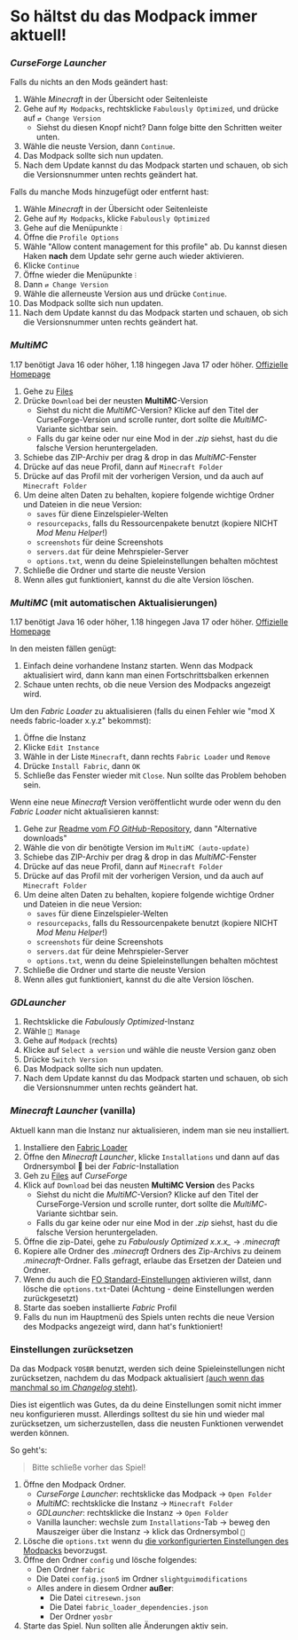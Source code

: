 # So hältst du das Modpack immer aktuell!

### *CurseForge Launcher*

Falls du nichts an den Mods geändert hast:

1. Wähle *Minecraft* in der Übersicht oder Seitenleiste
2. Gehe auf `My Modpacks`, rechtsklicke `Fabulously Optimized`, und drücke auf `⇄ Change Version`
   * Siehst du diesen Knopf nicht? Dann folge bitte den Schritten weiter unten.
3. Wähle die neuste Version, dann `Continue`.
4. Das Modpack sollte sich nun updaten.
5. Nach dem Update kannst du das Modpack starten und schauen, ob sich die Versionsnummer unten rechts geändert hat.

Falls du manche Mods hinzugefügt oder entfernt hast:

1. Wähle *Minecraft* in der Übersicht oder Seitenleiste
2. Gehe auf `My Modpacks`, klicke `Fabulously Optimized`
3. Gehe auf die Menüpunkte `⫶`
4. Öffne die `Profile Options`
5. Wähle "Allow content management for this profile" ab. Du kannst diesen Haken **nach** dem Update sehr gerne auch wieder aktivieren.
6. Klicke `Continue`
7. Öffne wieder die Menüpunkte `⫶`
8. Dann `⇄ Change Version`
9. Wähle die allerneuste Version aus und drücke `Continue`.
10. Das Modpack sollte sich nun updaten.
11. Nach dem Update kannst du das Modpack starten und schauen, ob sich die Versionsnummer unten rechts geändert hat.

### *MultiMC*

1.17 benötigt Java 16 oder höher, 1.18 hingegen Java 17 oder höher. [Offizielle Homepage](https://www.oracle.com/java/technologies/downloads/)

1. Gehe zu [Files](https://www.curseforge.com/minecraft/modpacks/fabulously-optimized/files)
2. Drücke `Download` bei der neusten **MultiMC**-Version
   * Siehst du nicht die *MultiMC*-Version? Klicke auf den Titel der CurseForge-Version und scrolle runter, dort sollte die *MultiMC*-Variante sichtbar sein.
   * Falls du gar keine oder nur eine Mod in der *.zip* siehst, hast du die falsche Version heruntergeladen.
3. Schiebe das ZIP-Archiv per drag & drop in das *MultiMC*-Fenster
4. Drücke auf das neue Profil, dann auf `Minecraft Folder`
5. Drücke auf das Profil mit der vorherigen Version, und da auch auf `Minecraft Folder`
6. Um deine alten Daten zu behalten, kopiere folgende wichtige Ordner und Dateien in die neue Version:
   * `saves` für diene Einzelspieler-Welten
   * `resourcepacks`, falls du Ressourcenpakete benutzt (kopiere NICHT *Mod Menu Helper*!)
   * `screenshots` für deine Screenshots
   * `servers.dat` für deine Mehrspieler-Server
   * `options.txt`, wenn du deine Spieleinstellungen behalten möchtest
7. Schließe die Ordner und starte die neuste Version
8. Wenn alles gut funktioniert, kannst du die alte Version löschen.

### *MultiMC* (mit automatischen Aktualisierungen)

1.17 benötigt Java 16 oder höher, 1.18 hingegen Java 17 oder höher. [Offizielle Homepage](https://www.oracle.com/java/technologies/downloads/)

In den meisten fällen genügt:

1. Einfach deine vorhandene Instanz starten. Wenn das Modpack aktualisiert wird, dann kann man einen Fortschrittsbalken erkennen
2. Schaue unten rechts, ob die neue Version des Modpacks angezeigt wird.

Um den *Fabric Loader* zu aktualisieren (falls du einen Fehler wie "mod X needs fabric-loader x.y.z" bekommst):

1. Öffne die Instanz
2. Klicke `Edit Instance`
3. Wähle in der Liste `Minecraft`, dann rechts `Fabric Loader` und `Remove`
4. Drücke `Install Fabric`, dann `OK`
5. Schließe das Fenster wieder mit `Close`. Nun sollte das Problem behoben sein.

Wenn eine neue *Minecraft* Version veröffentlicht wurde oder wenn du den *Fabric Loader* nicht aktualisieren kannst:

1. Gehe zur [Readme vom *FO GitHub*-Repository](https://github.com/Fabulously-Optimized/fabulously-optimized#downloads), dann "Alternative downloads"
2. Wähle die von dir benötigte Version im `MultiMC (auto-update)` 
3. Schiebe das ZIP-Archiv per drag & drop in das *MultiMC*-Fenster
4. Drücke auf das neue Profil, dann auf `Minecraft Folder`
5. Drücke auf das Profil mit der vorherigen Version, und da auch auf `Minecraft Folder`
6. Um deine alten Daten zu behalten, kopiere folgende wichtige Ordner und Dateien in die neue Version:
   * `saves` für diene Einzelspieler-Welten
   * `resourcepacks`, falls du Ressourcenpakete benutzt (kopiere NICHT *Mod Menu Helper*!)
   * `screenshots` für deine Screenshots
   * `servers.dat` für deine Mehrspieler-Server
   * `options.txt`, wenn du deine Spieleinstellungen behalten möchtest
7. Schließe die Ordner und starte die neuste Version
8. Wenn alles gut funktioniert, kannst du die alte Version löschen.

### *GDLauncher*

1. Rechtsklicke die *Fabulously Optimized*-Instanz
2. Wähle `🔧 Manage`
3. Gehe auf `Modpack` (rechts)
4. Klicke auf `Select a version` und wähle die neuste Version ganz oben
5. Drücke `Switch Version`
6. Das Modpack sollte sich nun updaten.
7. Nach dem Update kannst du das Modpack starten und schauen, ob sich die Versionsnummer unten rechts geändert hat.

### *Minecraft Launcher* (vanilla)

Aktuell kann man die Instanz nur aktualisieren, indem man sie neu installiert.

1. Installiere den [Fabric Loader](https://fabricmc.net/use/)
2. Öffne den *Minecraft Launcher*, klicke `Installations` und dann auf das Ordnersymbol 📂 bei der *Fabric*-Installation
3. Geh zu [Files](https://www.curseforge.com/minecraft/modpacks/fabulously-optimized/files) auf *CurseForge*
4. Klick auf `Download` bei das neusten **MultiMC Version** des Packs
   * Siehst du nicht die *MultiMC*-Version? Klicke auf den Titel der CurseForge-Version und scrolle runter, dort sollte die *MultiMC*-Variante sichtbar sein.
   * Falls du gar keine oder nur eine Mod in der *.zip* siehst, hast du die falsche Version heruntergeladen.
5. Öffne die zip-Datei, gehe zu *Fabulously Optimized x.x.x_* → *.minecraft*
6. Kopiere alle Ordner des *.minecraft* Ordners des Zip-Archivs zu deinem *.minecraft*-Ordner. Falls gefragt, erlaube das Ersetzen der Dateien und Ordner.
7. Wenn du auch die [FO Standard-Einstellungen](geaenderte-optionen.md) aktivieren willst, dann lösche die `options.txt`-Datei (Achtung - deine Einstellungen werden zurückgesetzt)
8. Starte das soeben installierte *Fabric* Profil
9. Falls du nun im Hauptmenü des Spiels unten rechts die neue Version des Modpacks angezeigt wird, dann hat's funktioniert!

### Einstellungen zurücksetzen

Da das Modpack `YOSBR` benutzt, werden sich deine Spieleinstellungen nicht zurücksetzen, nachdem du das Modpack aktualisiert [(auch wenn das manchmal so im *Changelog* steht)](https://github.com/Fabulously-Optimized/fabulously-optimized/blob/main/CHANGELOG.md).

Dies ist eigentlich was Gutes, da du deine Einstellungen somit nicht immer neu konfigurieren musst. Allerdings solltest du sie hin und wieder mal zurücksetzen, um sicherzustellen, dass die neusten Funktionen verwendet werden können.

So geht's:

> Bitte schließe vorher das Spiel!

1. Öffne den Modpack Ordner.
   * *CurseForge Launcher*: rechtsklicke das Modpack → `Open Folder`
   * *MultiMC*: rechtsklicke die Instanz → `Minecraft Folder`
   * *GDLauncher*: rechtsklicke die Instanz → `Open Folder`
   * Vanilla launcher: wechsle zum `Installations`-Tab → beweg den Mauszeiger über die Instanz → klick das Ordnersymbol `📁`
2. Lösche die `options.txt` wenn du [die vorkonfigurierten Einstellungen des Modpacks](geaenderte-optionen.md) bevorzugst.
3. Öffne den Ordner `config` und lösche folgendes:
   * Den Ordner `fabric`
   * Die Datei `config.json5` im Ordner `slightguimodifications`
   * Alles andere in diesem Ordner **außer**:
     * Die Datei `citresewn.json`
     * Die Datei `fabric_loader_dependencies.json`
     * Der Ordner `yosbr`
4. Starte das Spiel. Nun sollten alle Änderungen aktiv sein.
